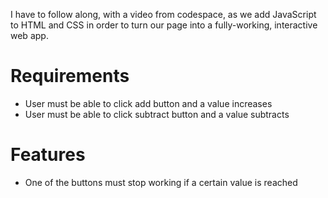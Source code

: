 I have to follow along, with a video from codespace, as we add JavaScript to HTML and CSS in order to turn our page into a fully-working, interactive web app.

# Requirements 
- User must be able to click add button and a value increases
- User must be able to click subtract button and a value subtracts

# Features 
- One of the buttons must stop working if a certain value is reached